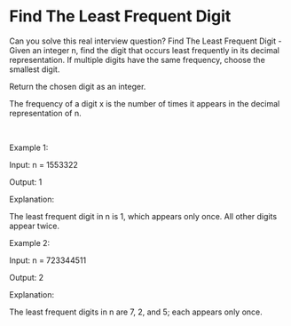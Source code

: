 # Find The Least Frequent Digit

Can you solve this real interview question? Find The Least Frequent Digit - Given an integer n, find the digit that occurs least frequently in its decimal representation. If multiple digits have the same frequency, choose the smallest digit.

Return the chosen digit as an integer.

The frequency of a digit x is the number of times it appears in the decimal representation of n.

 

Example 1:

Input: n = 1553322

Output: 1

Explanation:

The least frequent digit in n is 1, which appears only once. All other digits appear twice.

Example 2:

Input: n = 723344511

Output: 2

Explanation:

The least frequent digits in n are 7, 2, and 5; each appears only once.